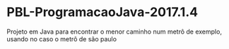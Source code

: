 # PBL-ProgramacaoJava-2017.1.4

Projeto em Java para encontrar o menor caminho num metrô de exemplo, usando no caso o metrô de são paulo
